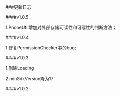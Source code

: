 
###更新日志

####v1.0.5

1.PhoneUtil增加对外部存储可读性和可写性的判断方法；

####v1.0.4

1.修复PermissionChecker中的bug;

####v1.0.3

1.删除Loading

2.minSdkVersion降为17

####v1.0.2
